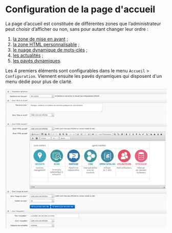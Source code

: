 # Configuration de la page d'accueil

La page d’accueil est constituée de différentes zones que l’administrateur peut choisir d’afficher ou non, sans pour autant changer leur ordre :

1. [la zone de mise en avant](/homepage/config/featured-section.md) ;
2. [la zone HTML personnalisable](/homepage/config/html-area.md) ;
3. [le nuage dynamique de mots-clés](/homepage/config/keywords-cloud.md) ;
4. [les actualités](/homepage/config/news.md) ;
5. [les pavés dynamiques](/homepage/dyn-sections.md).

Les 4 premiers éléments sont configurables dans le menu `Accueil` &gt; `Configuration`. Viennent ensuite les pavés dynamiques qui disposent d'un menu dédié pour plus de clarté.

!["Vue d'ensemble de la page de configuration de la page d'accueil"](/assets/back_homepage_config.png)

